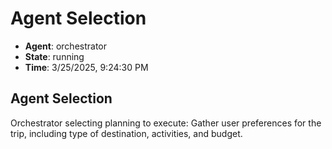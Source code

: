 # Agent Selection

- **Agent**: orchestrator
- **State**: running
- **Time**: 3/25/2025, 9:24:30 PM

## Agent Selection

Orchestrator selecting planning to execute: Gather user preferences for the trip, including type of destination, activities, and budget.

